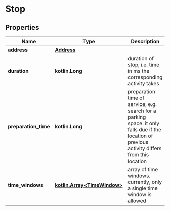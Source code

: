 
# Stop

## Properties
Name | Type | Description | Notes
------------ | ------------- | ------------- | -------------
**address** | [**Address**](Address.md) |  |  [optional]
**duration** | **kotlin.Long** | duration of stop, i.e. time in ms the corresponding activity takes |  [optional]
**preparation_time** | **kotlin.Long** | preparation time of service, e.g. search for a parking space. it only falls due if the location of previous activity differs from this location |  [optional]
**time_windows** | [**kotlin.Array&lt;TimeWindow&gt;**](TimeWindow.md) | array of time windows. currently, only a single time window is allowed |  [optional]



